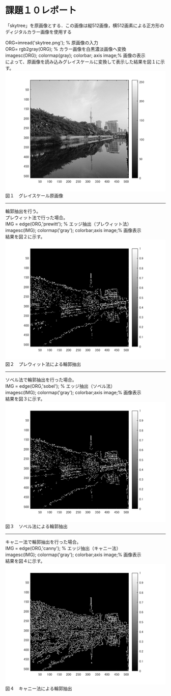 # 課題１０レポート  
「skytree」を原画像とする．この画像は縦512画像，横512画素による正方形のディジタルカラー画像を使用する  

ORG=imread('skytree.png'); % 原画像の入力  
ORG= rgb2gray(ORG); % カラー画像を白黒濃淡画像へ変換  
imagesc(ORG); colormap(gray); colorbar; axis image;% 画像の表示  
によって、原画像を読み込みグレイスケールに変換して表示した結果を図１に示す。  
![図１](https://github.com/16ec044/lecture_image_processing/blob/own/image/10-1.png)  
図１　グレイスケール原画像  
___
輪郭抽出を行う。  
プレウィット法で行った場合。  
IMG = edge(ORG,'prewitt'); % エッジ抽出（プレウィット法）  
imagesc(IMG); colormap('gray'); colorbar;axis image;% 画像表示  
結果を図２に示す。  
![図２](https://github.com/16ec044/lecture_image_processing/blob/own/image/10-2.png)  
図２　プレウィット法による輪郭抽出  
___
ソベル法で輪郭抽出を行った場合。  
IMG = edge(ORG,'sobel'); % エッジ抽出（ソベル法）  
imagesc(IMG); colormap('gray'); colorbar;axis image;% 画像表示  
結果を図３に示す。  
![図３](https://github.com/16ec044/lecture_image_processing/blob/own/image/10-3.png)  
図３　ソベル法による輪郭抽出  
___
キャニー法で輪郭抽出を行った場合。  
IMG = edge(ORG,'canny'); % エッジ抽出（キャニー法）  
imagesc(IMG); colormap('gray'); colorbar;axis image;% 画像表示  
結果を図４に示す。  
![図４](https://github.com/16ec044/lecture_image_processing/blob/own/image/10-4.png)  
図４　キャニー法による輪郭抽出  
